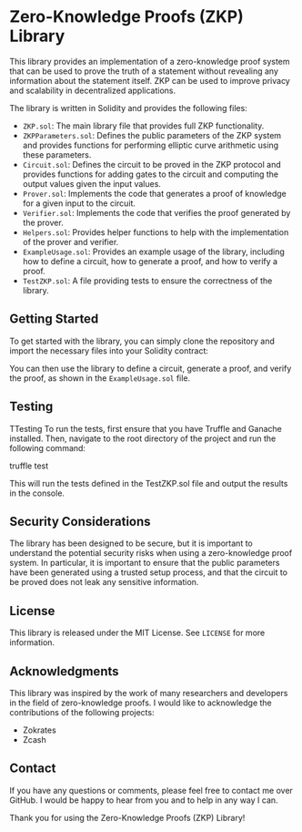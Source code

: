 <h1>Zero-Knowledge Proofs (ZKP) Library</h1><p>This library provides an implementation of a zero-knowledge proof system that can be used to prove the truth of a statement without revealing any information about the statement itself. ZKP can be used to improve privacy and scalability in decentralized applications.</p><p>The library is written in Solidity and provides the following files:</p><ul><li><code>ZKP.sol</code>: The main library file that provides full ZKP functionality.</li><li><code>ZKPParameters.sol</code>: Defines the public parameters of the ZKP system and provides functions for performing elliptic curve arithmetic using these parameters.</li><li><code>Circuit.sol</code>: Defines the circuit to be proved in the ZKP protocol and provides functions for adding gates to the circuit and computing the output values given the input values.</li><li><code>Prover.sol</code>: Implements the code that generates a proof of knowledge for a given input to the circuit.</li><li><code>Verifier.sol</code>: Implements the code that verifies the proof generated by the prover.</li><li><code>Helpers.sol</code>: Provides helper functions to help with the implementation of the prover and verifier.</li><li><code>ExampleUsage.sol</code>: Provides an example usage of the library, including how to define a circuit, how to generate a proof, and how to verify a proof.</li><li><code>TestZKP.sol</code>: A file providing tests to ensure the correctness of the library.</li></ul><h2>Getting Started</h2><p>To get started with the library, you can simply clone the repository and import the necessary files into your Solidity contract:</p><p>You can then use the library to define a circuit, generate a proof, and verify the proof, as shown in the <code>ExampleUsage.sol</code> file.</p><h2>Testing</h2><p>TTesting
To run the tests, first ensure that you have Truffle and Ganache installed. Then, navigate to the root directory of the project and run the following command:

truffle test

This will run the tests defined in the TestZKP.sol file and output the results in the console.</p><h2>Security Considerations</h2><p>The library has been designed to be secure, but it is important to understand the potential security risks when using a zero-knowledge proof system. In particular, it is important to ensure that the public parameters have been generated using a trusted setup process, and that the circuit to be proved does not leak any sensitive information.</p><h2>License</h2><p>This library is released under the MIT License. See <code>LICENSE</code> for more information.</p><h2>Acknowledgments</h2><p>This library was inspired by the work of many researchers and developers in the field of zero-knowledge proofs. I would like to acknowledge the contributions of the following projects:</p><ul><li>Zokrates</li><li>Zcash</li></ul><h2>Contact</h2><p>If you have any questions or comments, please feel free to contact me over GitHub. I would be happy to hear from you and to help in any way I can.</p><p>Thank you for using the Zero-Knowledge Proofs (ZKP) Library!</p></div>
